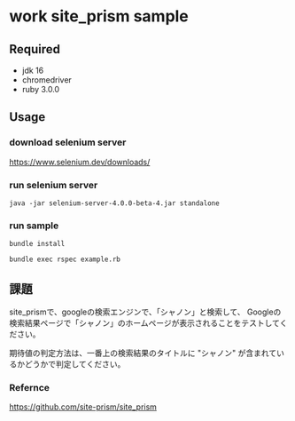 # work site_prism sample

## Required

- jdk 16
- chromedriver
- ruby 3.0.0

## Usage

### download selenium server

https://www.selenium.dev/downloads/

### run selenium server

```
java -jar selenium-server-4.0.0-beta-4.jar standalone
```

### run sample

```
bundle install
```

```
bundle exec rspec example.rb
```

## 課題
site_prismで、googleの検索エンジンで、「シャノン」と検索して、
Googleの検索結果ページで「シャノン」のホームページが表示されることをテストしてください。

期待値の判定方法は、一番上の検索結果のタイトルに "シャノン" が含まれているかどうかで判定してください。

### Refernce
https://github.com/site-prism/site_prism 

